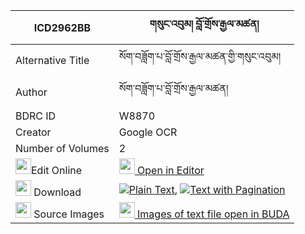 |ICD2962BB|གསུང་འབུམ། བློ་གྲོས་རྒྱལ་མཚན། 
| --- | --- 
|Alternative Title |སོག་བཟློག་པ་བློ་གྲོས་རྒྱལ་མཚན་གྱི་གསུང་འབུམ།
|Author| སོག་བཟློག་པ་བློ་གྲོས་རྒྱལ་མཚན།
|BDRC ID | W8870
|Creator | Google OCR
|Number of Volumes| 2
|<img width="25" src="https://img.icons8.com/color/25/000000/edit-property.png">Edit Online| [<img width="25" src="https://avatars.githubusercontent.com/u/45091458?s=200&v=4"> Open in Editor](http://editor.openpecha.org/ICD2962BB)
|<img width="25" src="https://img.icons8.com/fluent/48/000000/download-2.png"/>  Download | [![](https://img.icons8.com/color/20/000000/txt.png)Plain Text](https://github.com/Openpecha/ICD2962BB/releases/download/v1/sungbum_lodro_gyaltsen_plain_ICD2962BB.zip), [![](https://img.icons8.com/color/20/000000/txt.png)Text with Pagination](https://github.com/Openpecha/ICD2962BB/releases/download/v1/sungbum_lodro_gyaltsen_pages_ICD2962BB.zip)
|<img width="25" src="https://img.icons8.com/plasticine/100/000000/pictures-folder.png"/>  Source Images | [<img width="25" src="https://library.bdrc.io/icons/BUDA-small.svg"> Images of text file open in BUDA](https://library.bdrc.io/show/bdr:W8870)